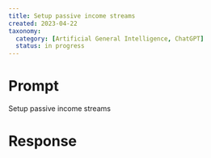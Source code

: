 ```yaml
---
title: Setup passive income streams
created: 2023-04-22
taxonomy:
  category: [Artificial General Intelligence, ChatGPT]
  status: in progress
---
```


# Prompt

Setup passive income streams

# Response
